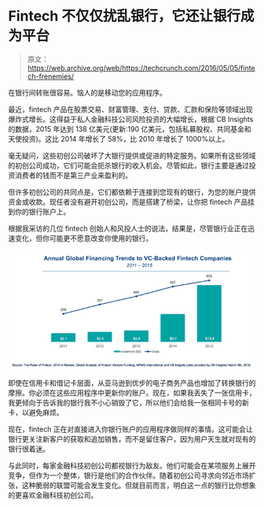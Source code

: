 # Fintech 不仅仅扰乱银行，它还让银行成为平台

> 原文：<https://web.archive.org/web/https://techcrunch.com/2016/05/05/fintech-frenemies/>

在银行间转账很容易。恼人的是移动您的应用程序。

最近，fintech 产品在股票交易、财富管理、支付、贷款、汇款和保险等领域出现爆炸式增长。这得益于私人金融科技公司风险投资的大幅增长，根据 CB Insights 的数据，2015 年达到 138 亿美元(更新:190 亿美元，包括私募股权、共同基金和天使投资)。这比 2014 年增长了 58%，比 2010 年增长了 1000%以上。

毫无疑问，这些初创公司破坏了大银行提供或促进的特定服务。如果所有这些领域的初创公司成功，它们可能会扼杀银行的收入机会。尽管如此，银行主要是通过投资消费者的钱而不是第三产业来盈利的。

但许多初创公司的共同点是，它们都依赖于连接到您现有的银行，为您的账户提供资金或收款。现任者没有避开初创公司，而是搭建了桥梁，让你把 fintech 产品挂到你的银行账户上。

根据我采访的几位 fintech 创始人和风投人士的说法，结果是，尽管银行业正在迅速变化，但你可能更不愿意改变你使用的银行。

![Screen Shot 2016-05-09 at 8.45.23 AM](img/97ec50b585ce5cce0d4c405dc54dd16d.png)

即使在信用卡和借记卡层面，从亚马逊到优步的电子商务产品也增加了转换银行的摩擦。你必须在这些应用程序中更新你的账户。现在，如果我丢失了一张信用卡，我更倾向于告诉我的银行我不小心销毁了它，所以他们会给我一张相同卡号的新卡，以避免麻烦。

现在，fintech 正在对直接进入你银行账户的应用程序做同样的事情。这可能会让银行更关注新客户的获取和追加销售，而不是留住客户，因为用户天生就对现有的银行很着迷。

与此同时，每家金融科技初创公司都视银行为敌友。他们可能会在某项服务上展开竞争，但作为一个整体，银行是他们的合作伙伴。随着初创公司寻求向邻近市场扩张，这种脆弱的联盟可能会发生变化。但就目前而言，明白这一点的银行比你想象的更喜欢金融科技初创公司。